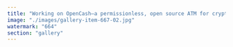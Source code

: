 ```yaml
---
title: "Working on OpenCash—a permissionless, open source ATM for crypto-native cash. If that clicks, I’d love to jam."
image: "./images/gallery-item-667-02.jpg"
watermark: "664"
section: "gallery"
---
```

